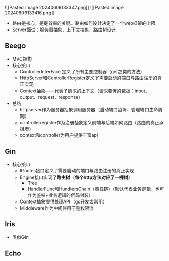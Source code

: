 
![[Pasted image 20240609133347.png]]
![[Pasted image 20240609133416.png]]
- 路由是核心，是提效率的关键。路由如何设计决定了一个web框架的上限
- Server面试：服务器抽象，上下文抽象，路由树设计
## Beego
- MVC架构
- 核心接口
	- ControllerInterFace 定义了所有主要控制器（get之类的方法）
	- HttpServer和ControllerRegister定义了需要启动的端口与路由注册的真正实现
	- Context抽象——代表了请求的上下文（请求要传的数据：input、output、request、response）
- 总结
	- httpserver作为服务器抽象调用服务器（启动端口监听、管理端口生命周期）
	- controllerregister作为注册抽象定义前端与后端如何路由（路由的真正承担者）
	- context和controller为用户提供丰富api
## Gin
- 核心接口
	- IRoutes接口定义了需要启动的端口与路由注册的真正实现
	- Engine接口实现了**路由树**（**每个http方法对应了一棵树**）
		- Tree
		- HandlerFunc和HundlersChain（责任链）（默认代表业务逻辑，也可作为鉴权+业务逻辑的代码封装）
	- Context抽象提供处理API（go开发太常用）
	- Middleware作为中间件用于鉴权限流

## Iris
- 类似Gin

## Echo
